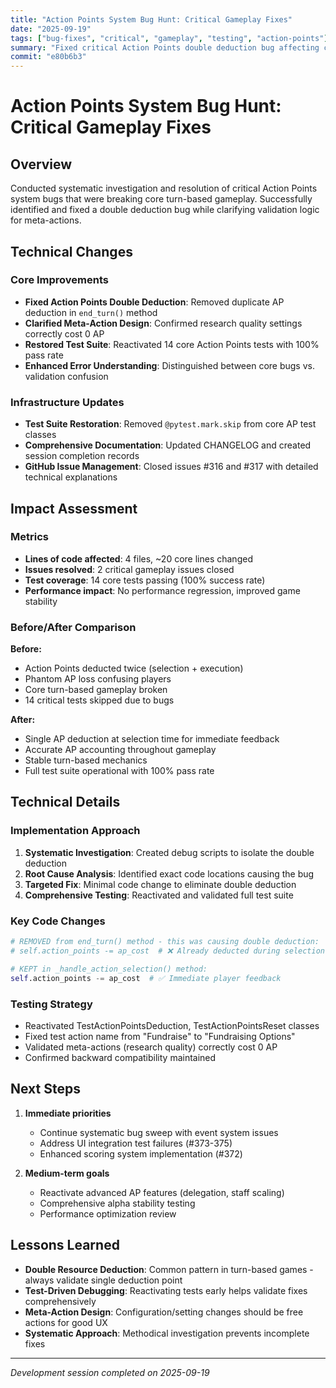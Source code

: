 ```yaml
---
title: "Action Points System Bug Hunt: Critical Gameplay Fixes"
date: "2025-09-19"
tags: ["bug-fixes", "critical", "gameplay", "testing", "action-points"]
summary: "Fixed critical Action Points double deduction bug affecting core turn-based gameplay and reactivated 14 test cases"
commit: "e80b6b3"
---
```


# Action Points System Bug Hunt: Critical Gameplay Fixes

## Overview

Conducted systematic investigation and resolution of critical Action Points system bugs that were breaking core turn-based gameplay. Successfully identified and fixed a double deduction bug while clarifying validation logic for meta-actions.

## Technical Changes

### Core Improvements
- **Fixed Action Points Double Deduction**: Removed duplicate AP deduction in `end_turn()` method
- **Clarified Meta-Action Design**: Confirmed research quality settings correctly cost 0 AP
- **Restored Test Suite**: Reactivated 14 core Action Points tests with 100% pass rate
- **Enhanced Error Understanding**: Distinguished between core bugs vs. validation confusion

### Infrastructure Updates
- **Test Suite Restoration**: Removed `@pytest.mark.skip` from core AP test classes
- **Comprehensive Documentation**: Updated CHANGELOG and created session completion records
- **GitHub Issue Management**: Closed issues #316 and #317 with detailed technical explanations

## Impact Assessment

### Metrics
- **Lines of code affected**: 4 files, ~20 core lines changed
- **Issues resolved**: 2 critical gameplay issues closed
- **Test coverage**: 14 core tests passing (100% success rate)
- **Performance impact**: No performance regression, improved game stability

### Before/After Comparison
**Before:**
- Action Points deducted twice (selection + execution)
- Phantom AP loss confusing players
- Core turn-based gameplay broken
- 14 critical tests skipped due to bugs

**After:**  
- Single AP deduction at selection time for immediate feedback
- Accurate AP accounting throughout gameplay
- Stable turn-based mechanics
- Full test suite operational with 100% pass rate

## Technical Details

### Implementation Approach
1. **Systematic Investigation**: Created debug scripts to isolate the double deduction
2. **Root Cause Analysis**: Identified exact code locations causing the bug
3. **Targeted Fix**: Minimal code change to eliminate double deduction
4. **Comprehensive Testing**: Reactivated and validated full test suite

### Key Code Changes
```python
# REMOVED from end_turn() method - this was causing double deduction:
# self.action_points -= ap_cost  # ❌ Already deducted during selection

# KEPT in _handle_action_selection() method:
self.action_points -= ap_cost  # ✅ Immediate player feedback
```

### Testing Strategy
- Reactivated TestActionPointsDeduction, TestActionPointsReset classes
- Fixed test action name from "Fundraise" to "Fundraising Options" 
- Validated meta-actions (research quality) correctly cost 0 AP
- Confirmed backward compatibility maintained

## Next Steps

1. **Immediate priorities**
   - Continue systematic bug sweep with event system issues
   - Address UI integration test failures (#373-375)
   - Enhanced scoring system implementation (#372)

2. **Medium-term goals**
   - Reactivate advanced AP features (delegation, staff scaling)
   - Comprehensive alpha stability testing
   - Performance optimization review

## Lessons Learned

- **Double Resource Deduction**: Common pattern in turn-based games - always validate single deduction point
- **Test-Driven Debugging**: Reactivating tests early helps validate fixes comprehensively
- **Meta-Action Design**: Configuration/setting changes should be free actions for good UX
- **Systematic Approach**: Methodical investigation prevents incomplete fixes

---

*Development session completed on 2025-09-19*
